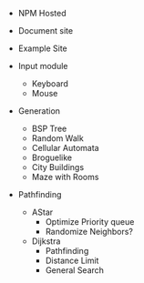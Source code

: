 - NPM Hosted
- Document site
- Example Site
- Input module
  - Keyboard
  - Mouse
- Generation
  - BSP Tree
  - Random Walk
  - Cellular Automata
  - Broguelike
  - City Buildings
  - Maze with Rooms
- Pathfinding

  - AStar
    - Optimize Priority queue
    - Randomize Neighbors?
  - Dijkstra
    - Pathfinding
    - Distance Limit
    - General Search
